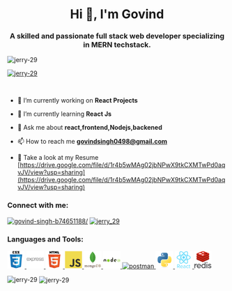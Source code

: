 <h1 align="center">Hi 👋, I'm Govind</h1>
<h3 align="center">A skilled and passionate full stack web developer specializing in MERN techstack.</h3>

<p align="left"> <img src="https://komarev.com/ghpvc/?username=jerry-29&label=Profile%20views&color=0e75b6&style=flat" alt="jerry-29" /> </p>

<p align="left"> <a href="https://github.com/ryo-ma/github-profile-trophy"><img src="https://github-profile-trophy.vercel.app/?username=jerry-29" alt="jerry-29" /></a> </p>

<p align="left"> <a href="https://twitter.com/" target="blank"><img src="https://img.shields.io/twitter/follow/?logo=twitter&style=for-the-badge" alt="" /></a> </p>

- 🔭 I’m currently working on **React Projects**

- 🌱 I’m currently learning **React Js**

- 💬 Ask me about **react,frontend,Nodejs,backened**

- 📫 How to reach me **govindsingh0498@gmail.com**

- 📄 Take a look at my Resume [https://drive.google.com/file/d/1r4b5wMAg02jbNPwX9tkCXMTwPd0aqvJV/view?usp=sharing](https://drive.google.com/file/d/1r4b5wMAg02jbNPwX9tkCXMTwPd0aqvJV/view?usp=sharing)

<h3 align="left">Connect with me:</h3>
<p align="left">
<a href="https://linkedin.com/in/govind-singh-b74651188/" target="blank"><img align="center" src="https://raw.githubusercontent.com/rahuldkjain/github-profile-readme-generator/master/src/images/icons/Social/linked-in-alt.svg" alt="govind-singh-b74651188/" height="30" width="40" /></a>
<a href="https://codesandbox.com/jerry_29" target="blank"><img align="center" src="https://raw.githubusercontent.com/rahuldkjain/github-profile-readme-generator/master/src/images/icons/Social/codesandbox.svg" alt="jerry_29" height="30" width="40" /></a>
</p>

<h3 align="left">Languages and Tools:</h3>
<p align="left"> <a href="https://www.w3schools.com/css/" target="_blank" rel="noreferrer"> <img src="https://raw.githubusercontent.com/devicons/devicon/master/icons/css3/css3-original-wordmark.svg" alt="css3" width="40" height="40"/> </a> <a href="https://expressjs.com" target="_blank" rel="noreferrer"> <img src="https://raw.githubusercontent.com/devicons/devicon/master/icons/express/express-original-wordmark.svg" alt="express" width="40" height="40"/> </a> <a href="https://www.w3.org/html/" target="_blank" rel="noreferrer"> <img src="https://raw.githubusercontent.com/devicons/devicon/master/icons/html5/html5-original-wordmark.svg" alt="html5" width="40" height="40"/> </a> <a href="https://developer.mozilla.org/en-US/docs/Web/JavaScript" target="_blank" rel="noreferrer"> <img src="https://raw.githubusercontent.com/devicons/devicon/master/icons/javascript/javascript-original.svg" alt="javascript" width="40" height="40"/> </a> <a href="https://www.mongodb.com/" target="_blank" rel="noreferrer"> <img src="https://raw.githubusercontent.com/devicons/devicon/master/icons/mongodb/mongodb-original-wordmark.svg" alt="mongodb" width="40" height="40"/> </a> <a href="https://nodejs.org" target="_blank" rel="noreferrer"> <img src="https://raw.githubusercontent.com/devicons/devicon/master/icons/nodejs/nodejs-original-wordmark.svg" alt="nodejs" width="40" height="40"/> </a> <a href="https://postman.com" target="_blank" rel="noreferrer"> <img src="https://www.vectorlogo.zone/logos/getpostman/getpostman-icon.svg" alt="postman" width="40" height="40"/> </a> <a href="https://www.python.org" target="_blank" rel="noreferrer"> <img src="https://raw.githubusercontent.com/devicons/devicon/master/icons/python/python-original.svg" alt="python" width="40" height="40"/> </a> <a href="https://reactjs.org/" target="_blank" rel="noreferrer"> <img src="https://raw.githubusercontent.com/devicons/devicon/master/icons/react/react-original-wordmark.svg" alt="react" width="40" height="40"/> </a> <a href="https://redis.io" target="_blank" rel="noreferrer"> <img src="https://raw.githubusercontent.com/devicons/devicon/master/icons/redis/redis-original-wordmark.svg" alt="redis" width="40" height="40"/> </a> </p>

<p><img align="left" src="https://github-readme-stats.vercel.app/api/top-langs?username=jerry-29&show_icons=true&locale=en&layout=compact" alt="jerry-29" /></p>

<p>&nbsp;<img align="center" src="https://github-readme-stats.vercel.app/api?username=jerry-29&show_icons=true&locale=en" alt="jerry-29" /></p>

